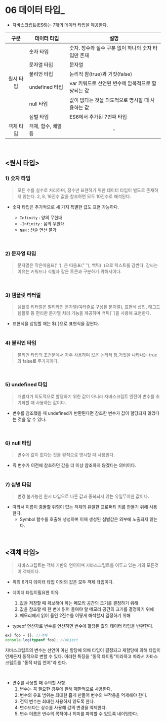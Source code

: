 # 06 데이터 타입\_

- 자바스크립트(ES6)는 7개의 데이터 타입을 제공한다.

<table>
  <thead align="center">
    <th>구분</th>
    <th>데이터 타입</th>
    <th>설명</th>
  </thead>
  <tbody>
    <tr>
      <td rowspan="6" align="center">원시 타입</td>
      <td>숫자 타입</td>
      <td>숫자. 정수와 실수 구분 없이 하나의 숫자 타입만 존재</td>
    </tr>
    <tr>
      <td>문자열 타입</td>
      <td>문자열</td>
    </tr>
    <tr>
      <td>불리언 타입</td>
      <td>논리적 참(true)과 거짓(false)</td>
    </tr>
    <tr>
      <td>undefined 타입</td>
      <td>var 키워드로 선언된 변수에 암묵적으로 할당되는 값</td>
    </tr>
    <tr>
      <td>null 타입</td>
      <td>값이 없다는 것을 의도적으로 명시할 때 사용하는 값</td>
    </tr>
    <tr>
      <td>심벌 타입</td>
      <td>ES6에서 추가된 7번째 타입</td>
    </tr>
    <tr>
      <td align="center">객체 타입</td>
      <td>객체, 함수, 배열 등</td>
      <td align="center"> - </td>
    </tr>
  </tbody>

</table>

<br>

## <원시 타입>

### 1) 숫자 타입

> 모든 수를 실수로 처리하며, 정수만 표현하기 위한 데이터 타입이 별도로 존재하지 않는다. 2, 8, 16진수 값을 참조하면 모두 10진수로 해석된다.

- 숫자 타입은 추가적으로 세 가지 특별한 값도 표현 가능하다.

  - `Infinity` : 양의 무한대
  - `-Infinity` : 음의 무한대
  - `NaN` : 산술 연산 불가

<br>

### 2) 문자열 타입

> 문자열은 작은따옴표(' '), 큰 따옴표(" "), 백틱(` `)으로 텍스트를 감싼다. 감싸는 이유는 키워드나 식별자 같은 토큰과 구분하기 위해서이다.

<br>

### 3) 템플릿 리터럴

> 템플릿 리터럴은 멀티라인 문자열(여러줄로 구성된 문자열), 표현식 삽입, 태그드 템플릿 등 편리한 문자열 처리 기능을 제공하며 백틱(``)을 사용해 표현한다.

- 표현식을 삽입할 때는 ${ }으로 표현식을 감싼다.  
  <br>

### 4) 불리언 타입

> 불리언 타입의 조건문에서 자주 사용하며 값은 논리적 참,거짓을 나타내는 true와 false로 두가지이다.

<br>

### 5) undefined 타입

> 개발자가 의도적으로 할당하기 위한 값이 아니라 자바스크립트 엔진이 변수를 초기화할 때 사용하는 값이다.

- 변수를 참조했을 때 undefined가 반환된다면 참조한 변수가 값이 할당되지 않았다는 것을 알 수 있다.

<br>

### 6) null 타입

> 변수에 값이 없다는 것을 읟적으로 명시할 때 사용한다.

- 즉 변수가 이전에 참조하던 값을 더 이상 참조하지 않겠다는 의미이다.  
  <br>

### 7) 심벌 타입

> 변경 불가능한 원시 타입으로 다른 값과 중복되지 않는 유일무이한 값이다.

- 따라서 이름이 충돌할 위험이 없는 객체의 유일한 프로퍼티 키를 만들기 위해 사용한다.
  - Symbol 함수를 호출해 생성하며 이때 생성된 심벌값은 외부에 노출되지 않는다.

<br>

## <객체 타입>

> 자바스크립트는 객체 기반의 언어이며 자바스크립트를 이루고 있는 거의 모든것이 객체이다.

- 위의 6가지 데이터 타입 이외의 값은 모두 객체 타입이다.

- 데이터 타입이필요한 이유

  1. 값을 저장할 때 확보해야 하는 메모리 공간의 크기를 결정하기 위해
  2. 값을 참조할 때 한 번에 읽어 들여야 할 메모리 공간의 크기를 결정하기 위해
  3. 메모리에서 읽어 들인 2진수를 어떻게 해석할지 결정하기 위해

- typeof 연산자로 변수를 연산하면 변수에 할당된 값의 데이터 타입을 반환한다.

```js
ex) foo = {}; //객체
console.log(typeof foo); //object
```

자바스크립트의 변수는 선언이 아닌 할당에 의해 타입이 결정되고 재할당에 의해 타입이 언제든지 동적으로 변할 수 있다. 이러한 특징을 "동적 타이핑"이라하고 따라서 자바스크립트를 "동적 타입 언어"라 한다.

<br>

- 변수를 사용할 때 주의할 사항
  1. 변수는 꼭 필요한 경우에 한해 제한적으로 사용한다.
  2. 변수의 유효 범위는 최대한 좁게 만들어 변수의 부작용을 억제해야 한다.
  3. 전역 변수는 최대한 사용하지 않도록 한다.
  4. 변수보다는 상수를 사용해 값의 변경을 억제한다.
  5. 변수 이름은 변수의 목적이나 의미를 파악할 수 있도록 네이밍한다.
